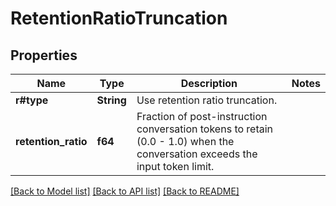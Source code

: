 # RetentionRatioTruncation

## Properties

Name | Type | Description | Notes
------------ | ------------- | ------------- | -------------
**r#type** | **String** | Use retention ratio truncation. | 
**retention_ratio** | **f64** | Fraction of post-instruction conversation tokens to retain (0.0 - 1.0) when the conversation exceeds the input token limit.  | 

[[Back to Model list]](../README.md#documentation-for-models) [[Back to API list]](../README.md#documentation-for-api-endpoints) [[Back to README]](../README.md)


